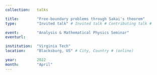 ```yaml
---
collection:   talks

title:        "Free-boundary problems through Sakai's theorem"
type:         "Invited talk" # Invited talk # Contributing talk # 

event:        "Analysis & Mathematical Physics Seminar"
eventurl:     

institution:  "Virginia Tech"
location:     "Blacksburg, US" # City, Country # (online)

year:         2022
month:        "April"
---
```


